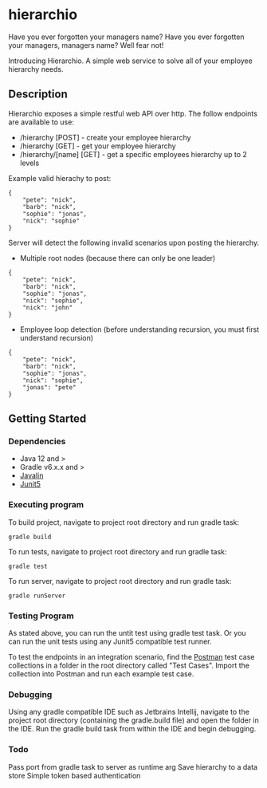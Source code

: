 # hierarchio

Have you ever forgotten your managers name? Have you ever forgotten your managers, managers name? Well fear not!

Introducing Hierarchio. A simple web service to solve all of your employee hierarchy needs.


## Description

Hierarchio exposes a simple restful web API over http. The follow endpoints are available to use:

* /hierarchy [POST] - create your employee hierarchy
* /hierarchy [GET] - get your employee hierarchy
* /hierarchy/[name] [GET] - get a specific employees hierarchy up to 2 levels

Example valid hierachy to post: 

```
{
    "pete": "nick",
    "barb": "nick",
    "sophie": "jonas",
    "nick": "sophie"
}
```

Server will detect the following invalid scenarios upon posting the hierarchy.

* Multiple root nodes (because there can only be one leader)

```
{
    "pete": "nick",
    "barb": "nick",
    "sophie": "jonas",
    "nick": "sophie",
    "nick": "john"
}
```

* Employee loop detection (before understanding recursion, you must first understand recursion)

```
{
    "pete": "nick",
    "barb": "nick",
    "sophie": "jonas",
    "nick": "sophie",
    "jonas": "pete"
}
```

## Getting Started

### Dependencies

* Java 12 and >
* Gradle v6.x.x and >
* [Javalin](https://javalin.io/) 
* [Junit5](https://junit.org/junit5/docs/current/user-guide/)

### Executing program

To build project, navigate to project root directory and run gradle task:
```
gradle build
```

To run tests, navigate to project root directory and run gradle task:
```
gradle test
```

To run server, navigate to project root directory and run gradle task:
```
gradle runServer
```
### Testing Program

As stated above, you can run the untit test using gradle test task. Or you can run the unit tests using any Junit5 compatible test runner.

To test the endpoints in an integration scenario, find the [Postman](https://www.postman.com/) test case collections in a folder in the root directory called "Test Cases". Import the collection into Postman and run each example test case.

### Debugging
Using any gradle compatible IDE such as Jetbrains Intellij, navigate to the project root directory (containing the gradle.build file) and open the folder in the IDE. Run the gradle build task from within the IDE and begin debugging.

### Todo
Pass port from gradle task to server as runtime arg
Save hierarchy to a data store
Simple token based authentication
